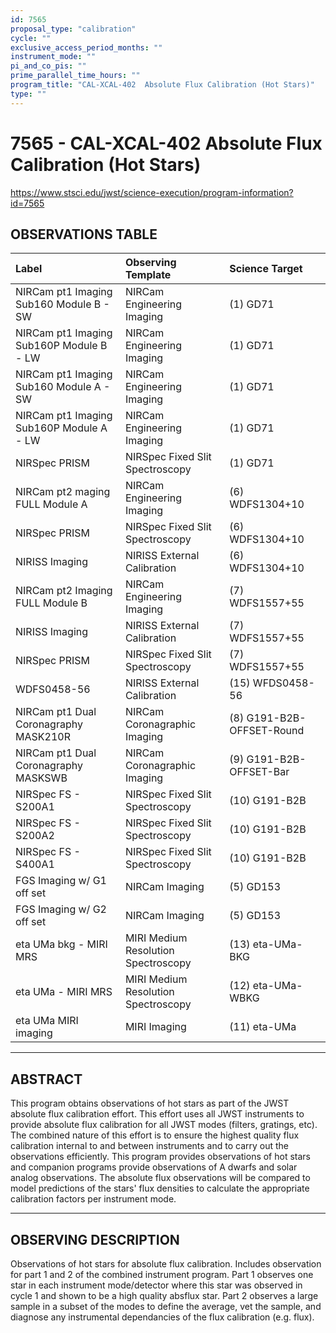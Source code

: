 ```yaml
---
id: 7565
proposal_type: "calibration"
cycle: ""
exclusive_access_period_months: ""
instrument_mode: ""
pi_and_co_pis: ""
prime_parallel_time_hours: ""
program_title: "CAL-XCAL-402  Absolute Flux Calibration (Hot Stars)"
type: ""
---
```

# 7565 - CAL-XCAL-402  Absolute Flux Calibration (Hot Stars)
https://www.stsci.edu/jwst/science-execution/program-information?id=7565
## OBSERVATIONS TABLE
| Label                                         | Observing Template                         | Science Target           |
| :-------------------------------------------- | :----------------------------------------- | :----------------------- |
| NIRCam pt1 Imaging Sub160 Module B - SW     | NIRCam Engineering Imaging                 | (1) GD71                 |
| NIRCam pt1 Imaging Sub160P Module B - LW    | NIRCam Engineering Imaging                 | (1) GD71                 |
| NIRCam pt1 Imaging Sub160 Module A - SW     | NIRCam Engineering Imaging                 | (1) GD71                 |
| NIRCam pt1 Imaging Sub160P Module A - LW    | NIRCam Engineering Imaging                 | (1) GD71                 |
| NIRSpec PRISM                                 | NIRSpec Fixed Slit Spectroscopy            | (1) GD71                 |
| NIRCam pt2 maging FULL Module A               | NIRCam Engineering Imaging                 | (6) WDFS1304+10          |
| NIRSpec PRISM                                 | NIRSpec Fixed Slit Spectroscopy            | (6) WDFS1304+10          |
| NIRISS Imaging                                | NIRISS External Calibration                | (6) WDFS1304+10          |
| NIRCam pt2 Imaging FULL Module B              | NIRCam Engineering Imaging                 | (7) WDFS1557+55          |
| NIRISS Imaging                                | NIRISS External Calibration                | (7) WDFS1557+55          |
| NIRSpec PRISM                                 | NIRSpec Fixed Slit Spectroscopy            | (7) WDFS1557+55          |
| WDFS0458-56                                   | NIRISS External Calibration                | (15) WFDS0458-56         |
| NIRCam pt1 Dual Coronagraphy MASK210R       | NIRCam Coronagraphic Imaging               | (8) G191-B2B-OFFSET-Round |
| NIRCam pt1 Dual Coronagraphy MASKSWB        | NIRCam Coronagraphic Imaging               | (9) G191-B2B-OFFSET-Bar  |
| NIRSpec FS - S200A1                           | NIRSpec Fixed Slit Spectroscopy            | (10) G191-B2B            |
| NIRSpec FS - S200A2                           | NIRSpec Fixed Slit Spectroscopy            | (10) G191-B2B            |
| NIRSpec FS - S400A1                           | NIRSpec Fixed Slit Spectroscopy            | (10) G191-B2B            |
| FGS Imaging w/ G1 off set                     | NIRCam Imaging                             | (5) GD153                |
| FGS Imaging w/ G2 off set                     | NIRCam Imaging                             | (5) GD153                |
| eta UMa bkg - MIRI MRS                        | MIRI Medium Resolution Spectroscopy        | (13) eta-UMa-BKG         |
| eta UMa - MIRI MRS                            | MIRI Medium Resolution Spectroscopy        | (12) eta-UMa-WBKG        |
| eta UMa MIRI imaging                          | MIRI Imaging                               | (11) eta-UMa             |

---

## ABSTRACT

This program obtains observations of hot stars as part of the JWST absolute flux calibration effort. This effort uses all JWST instruments to provide absolute flux calibration for all JWST modes (filters, gratings, etc). The combined nature of this effort is to ensure the highest quality flux calibration internal to and between instruments and to carry out the observations efficiently. This program provides observations of hot stars and companion programs provide observations of A dwarfs and solar analog observations. The absolute flux observations will be compared to model predictions of the stars' flux densities to calculate the appropriate calibration factors per instrument mode.

---

## OBSERVING DESCRIPTION

Observations of hot stars for absolute flux calibration. Includes observation for part 1 and 2 of the combined instrument program. Part 1 observes one star in each instrument mode/detector where this star was observed in cycle 1 and shown to be a high quality absflux star. Part 2 observes a large sample in a subset of the modes to define the average, vet the sample, and diagnose any instrumental dependancies of the flux calibration (e.g. flux).